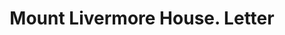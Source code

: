 ---
doi: 10.7916/D8X93P9Z
date_other: '1901'
date_other_textual: '1901'
form: correspondence
genre:
- Letters (correspondence)
name:
- Mount Livermore House
object_in_context_url: https://biggert.cul.columbia.edu/items/view/ave_biggert_00774
subject_hierarchical_geographic:
- Holderness, New Hampshire, United States
subject_name:
- Mount Livermore House
title: Mount Livermore House. Letter
sort_title: Mount Livermore House. Letter
call_number: ave_biggert_00774
coordinates:
- 43.73111111111111,-71.58833333333332
pid: ave_biggert_00774
identifiers: ave_biggert_00774
permalink: /biggert/ave_biggert_00774/
layout: iiif-image-page
---